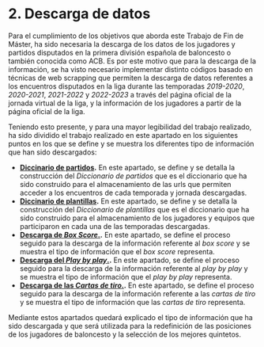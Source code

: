 # 2. Descarga de datos
Para el cumplimiento de los objetivos que aborda este Trabajo de Fin de Máster, ha sido necesaria la descarga de los datos de los jugadores y partidos disputados en la primera división española de baloncesto o también conocida como ACB. Es por este motivo que para la descarga de la información, se ha visto necesario implementar distinto códigos basado en técnicas de web scrapping que permiten la descarga de datos referentes a los encuentros disputados en la liga durante las temporadas *2019-2020*, *2020-2021*, *2021-2022* y *2022-2023* a través del página oficial de la jornada virtual de la liga, y la información de los jugadores a partir de la página oficial de la liga.

Teniendo esto presente, y para una mayor legibilidad del trabajo realizado, ha sido dividido el trabajo realizado en este apartado en los siguientes puntos en los que se define y se muestra los diferentes tipo de información que han sido descargados:
* **[Diccinario de partidos](2.1%20Diccionario%20de%20partidos.ipynb).** En este apartado, se define y se detalla la construcción del *Diccionario de partidos* que es el diccionario que ha sido construido para el almacenamiento de las urls que permiten acceder a los encuentros de cada temporada y jornada descargadas.
* **[Diccinario de plantillas](2.2%20Diccionario%20de%20plantillas).** En este apartado, se define y se detalla la construcción del *Diccionario de plantillas* que es el diccionario que ha sido construido para el almacenamiento de los jugadores y equipos que participaron en cada una de las temporadas descargadas.
* **[Descarga de *Box Score*.](2.3%20Box%20Score).** En este apartado, se define el proceso seguido para la descarga de la información referente al *box score* y se muestra el tipo de información que el *box score* representa.
* **[Descarga del *Play by play*.](2.4%20Play%20by%20play).** En este apartado, se define el proceso seguido para la descarga de la información referente al *play by play* y se muestra el tipo de información que el *play by play* representa.
* **[Descarga de las *Cartas de tiro*.](2.5%20Carta%20de%20tiro).** En este apartado, se define el proceso seguido para la descarga de la información referente a las *cartas de tiro* y se muestra el tipo de información que las *cartas de tiro* representa.

Mediante estos apartados quedará explicado el tipo de información que ha sido descargada y que será utilizada para la redefinición de las posiciones de los jugadores de baloncesto y la selección de los mejores quintetos.